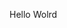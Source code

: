 Hello Wolrd




















































































































































































































































































































































































































































































































































































































































































































































































































































































































































































































































































































































































































































































































































































































































































































































































































































































































































































































































































































































































































































































































































































































































































































































































































































































































































































































































































































































































































































































































































































































































































































































































































































































































































































































































































































































































































































































































































































































































































































































































































































































































































































































































